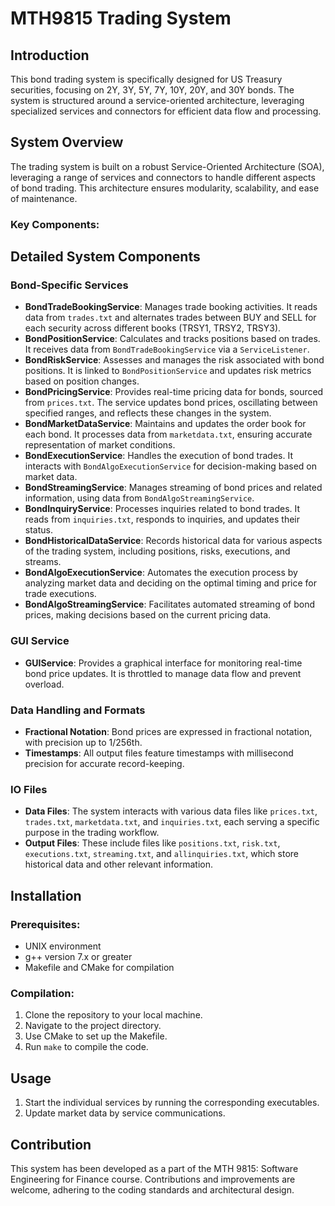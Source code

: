 # MTH9815 Trading System

## Introduction

This bond trading system is specifically designed for US Treasury securities, focusing on 2Y, 3Y, 5Y, 7Y, 10Y, 20Y, and 30Y bonds. The system is structured around a service-oriented architecture, leveraging specialized services and connectors for efficient data flow and processing.

## System Overview

The trading system is built on a robust Service-Oriented Architecture (SOA), leveraging a range of services and connectors to handle different aspects of bond trading. This architecture ensures modularity, scalability, and ease of maintenance.

### Key Components:

## Detailed System Components

### Bond-Specific Services

- **BondTradeBookingService**: Manages trade booking activities. It reads data from `trades.txt` and alternates trades between BUY and SELL for each security across different books (TRSY1, TRSY2, TRSY3).
- **BondPositionService**: Calculates and tracks positions based on trades. It receives data from `BondTradeBookingService` via a `ServiceListener`.
- **BondRiskService**: Assesses and manages the risk associated with bond positions. It is linked to `BondPositionService` and updates risk metrics based on position changes.
- **BondPricingService**: Provides real-time pricing data for bonds, sourced from `prices.txt`. The service updates bond prices, oscillating between specified ranges, and reflects these changes in the system.
- **BondMarketDataService**: Maintains and updates the order book for each bond. It processes data from `marketdata.txt`, ensuring accurate representation of market conditions.
- **BondExecutionService**: Handles the execution of bond trades. It interacts with `BondAlgoExecutionService` for decision-making based on market data.
- **BondStreamingService**: Manages streaming of bond prices and related information, using data from `BondAlgoStreamingService`.
- **BondInquiryService**: Processes inquiries related to bond trades. It reads from `inquiries.txt`, responds to inquiries, and updates their status.
- **BondHistoricalDataService**: Records historical data for various aspects of the trading system, including positions, risks, executions, and streams.
- **BondAlgoExecutionService**: Automates the execution process by analyzing market data and deciding on the optimal timing and price for trade executions.
- **BondAlgoStreamingService**: Facilitates automated streaming of bond prices, making decisions based on the current pricing data.

### GUI Service

- **GUIService**: Provides a graphical interface for monitoring real-time bond price updates. It is throttled to manage data flow and prevent overload.

### Data Handling and Formats

- **Fractional Notation**: Bond prices are expressed in fractional notation, with precision up to 1/256th.
- **Timestamps**: All output files feature timestamps with millisecond precision for accurate record-keeping.

### IO Files

- **Data Files**: The system interacts with various data files like `prices.txt`, `trades.txt`, `marketdata.txt`, and `inquiries.txt`, each serving a specific purpose in the trading workflow.
- **Output Files**: These include files like `positions.txt`, `risk.txt`, `executions.txt`, `streaming.txt`, and `allinquiries.txt`, which store historical data and other relevant information.

## Installation

### Prerequisites:

- UNIX environment
- g++ version 7.x or greater
- Makefile and CMake for compilation

### Compilation:

1. Clone the repository to your local machine.
2. Navigate to the project directory.
3. Use CMake to set up the Makefile.
4. Run `make` to compile the code.

## Usage

1. Start the individual services by running the corresponding executables.
2. Update market data by service communications. 

## Contribution

This system has been developed as a part of the MTH 9815: Software Engineering for Finance course. Contributions and improvements are welcome, adhering to the coding standards and architectural design.
